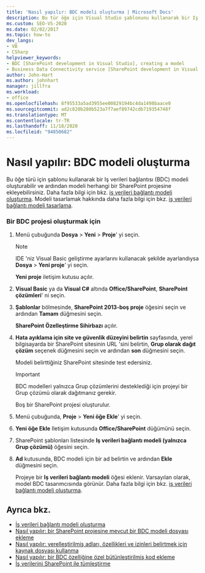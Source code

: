 ```yaml
---
title: 'Nasıl yapılır: BDC modeli oluşturma | Microsoft Docs'
description: Bu tür öğe için Visual Studio şablonunu kullanarak bir Iş verileri bağlantısı (BDC) modeli oluşturun ve ardından modeli herhangi bir SharePoint projesine ekleyin.
ms.custom: SEO-VS-2020
ms.date: 02/02/2017
ms.topic: how-to
dev_langs:
- VB
- CSharp
helpviewer_keywords:
- BDC [SharePoint development in Visual Studio], creating a model
- Business Data Connectivity service [SharePoint development in Visual Studio], creating a model
author: John-Hart
ms.author: johnhart
manager: jillfra
ms.workload:
- office
ms.openlocfilehash: 8f95533a5ad3955ee00829194bc4da1498baace0
ms.sourcegitcommit: ad2c820b280b523a7f7aef89742cdb719354748f
ms.translationtype: MT
ms.contentlocale: tr-TR
ms.lasthandoff: 11/18/2020
ms.locfileid: "94850682"
---
```

# <a name="how-to-create-a-bdc-model"></a>Nasıl yapılır: BDC modeli oluşturma
  Bu öğe türü için şablonu kullanarak bir Iş verileri bağlantısı (BDC) modeli oluşturabilir ve ardından modeli herhangi bir SharePoint projesine ekleyebilirsiniz. Daha fazla bilgi için bkz. [iş verileri bağlantı modeli oluşturma](../sharepoint/creating-a-business-data-connectivity-model.md). Modeli tasarlamak hakkında daha fazla bilgi için bkz. [iş verileri bağlantı modeli tasarlama](../sharepoint/designing-a-business-data-connectivity-model.md).

### <a name="to-create-a-bdc-project"></a>Bir BDC projesi oluşturmak için

1. Menü çubuğunda **Dosya**  >  **Yeni**  >  **Proje**' yi seçin.

    > [!NOTE]
    > IDE 'niz Visual Basic geliştirme ayarlarını kullanacak şekilde ayarlandıysa **Dosya**  >  **Yeni proje**' yi seçin.

     **Yeni proje** iletişim kutusu açılır.

2. **Visual Basic** ya da **Visual C#** altında **Office/SharePoint**, **SharePoint çözümleri**' ni seçin.

3. **Şablonlar** bölmesinde, **SharePoint 2013-boş proje** öğesini seçin ve ardından **Tamam** düğmesini seçin.

     **SharePoint Özelleştirme Sihirbazı** açılır.

4. **Hata ayıklama için site ve güvenlik düzeyini belirtin** sayfasında, yerel bilgisayarda bir SharePoint sitesinin URL 'sini belirtin, **Grup olarak dağıt çözüm** seçenek düğmesini seçin ve ardından **son** düğmesini seçin.

     Modeli belirttiğiniz SharePoint sitesinde test edersiniz.

    > [!IMPORTANT]
    > BDC modelleri yalnızca Grup çözümlerini desteklediği için projeyi bir Grup çözümü olarak dağıtmanız gerekir.

     Boş bir SharePoint projesi oluşturulur.

5. Menü çubuğunda, **Proje**  >  **Yeni öğe Ekle**' yi seçin.

6. **Yeni öğe Ekle** Iletişim kutusunda **Office/SharePoint** düğümünü seçin.

7. SharePoint şablonları listesinde **Iş verileri bağlantı modeli (yalnızca Grup çözümü)** öğesini seçin.

8. **Ad** kutusunda, BDC modeli için bir ad belirtin ve ardından **Ekle** düğmesini seçin.

     Projeye bir **Iş verileri bağlantı modeli** öğesi eklenir. Varsayılan olarak, model BDC tasarımcısında görünür. Daha fazla bilgi için bkz. [iş verileri bağlantı modeli oluşturma](../sharepoint/creating-a-business-data-connectivity-model.md).

## <a name="see-also"></a>Ayrıca bkz.
- [İş verileri bağlantı modeli oluşturma](../sharepoint/creating-a-business-data-connectivity-model.md)
- [Nasıl yapılır: bir SharePoint projesine mevcut bir BDC modeli dosyası ekleme](../sharepoint/how-to-add-an-existing-bdc-model-file-to-a-sharepoint-project.md)
- [Nasıl yapılır: yerelleştirilmiş adları, özellikleri ve izinleri belirtmek için kaynak dosyası kullanma](../sharepoint/how-to-use-a-resource-file-to-specify-localized-names-properties-and-permissions.md)
- [Nasıl yapılır: bir BDC özelliğine özel bütünleştirilmiş kod ekleme](../sharepoint/how-to-include-a-custom-assembly-in-a-bdc-feature.md)
- [İş verilerini SharePoint ile tümleştirme](../sharepoint/integrating-business-data-into-sharepoint.md)

